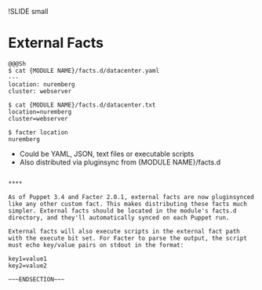!SLIDE small
# External Facts

    @@@Sh
    $ cat {MODULE NAME}/facts.d/datacenter.yaml
    ---
    location: nuremberg
    cluster: webserver

    $ cat {MODULE NAME}/facts.d/datacenter.txt
    location=nuremberg
    cluster=webserver

    $ facter location
    nuremberg

* Could be YAML, JSON, text files or executable scripts
* Also distributed via pluginsync from {MODULE NAME}/facts.d

~~~SECTION:handouts~~~

****

As of Puppet 3.4 and Facter 2.0.1, external facts are now pluginsynced like any other custom fact. This makes distributing these facts much simpler. External facts should be located in the module's facts.d directory, and they'll automatically synced on each Puppet run.

External facts will also execute scripts in the external fact path with the execute bit set. For Facter to parse the output, the script must echo key/value pairs on stdout in the format:

key1=value1
key2=value2

~~~ENDSECTION~~~
